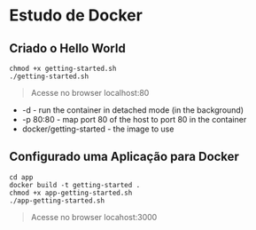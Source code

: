 # Estudo de Docker

## Criado o Hello World
    chmod +x getting-started.sh
    ./getting-started.sh
> Acesse no browser localhost:80

- -d - run the container in detached mode (in the background)
- -p 80:80 - map port 80 of the host to port 80 in the container
- docker/getting-started - the image to use
## Configurado uma Aplicação para Docker
    cd app
    docker build -t getting-started .
    chmod +x app-getting-started.sh
    ./app-getting-started.sh
> Acesse no browser locahost:3000
